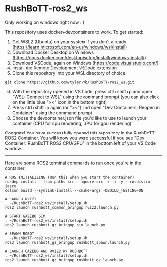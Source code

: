 # RushBoTT-ros2_ws

Only working on windows right now :'(

This repository uses docker+devcontainers to work. To get started:
1) Get WSL2 (Ubuntu) on your system if you don't already (https://learn.microsoft.com/en-us/windows/wsl/install)
2) Download Docker Desktop on Windows (https://docs.docker.com/desktop/setup/install/windows-install/)
3) Download VSCode, again on Windows (https://code.visualstudio.com/)
4) Install the Remote Development VSCode extension
5) Clone this repository into your WSL directory of choice.
```
git clone https://github.com/tyler-vb/RushBoTT-ros2_ws.git
```
6) With the repository opened in VS Code, press ctrl+shift+p and open "WSL: Connect to WSL" using the command prompt (you can also click on the little blue "><" icon in the bottom right)
7) Press ctrl+shift+p again (or "><") and open "Dev Containers: Reopen in Container" using the command prompt
8) Choose the devcontainer.json file you'd like to use to launch your container (CPU for cpu rendering, GPU for gpu rendering)

Congrats! You have successfully opened this repository in the RushBoTT ROS2 Container.
You will know you were successful if you see "Dev Container: RushBoTT ROS2 CPU/GPU" in the bottom left of your VS Code window.

-----

Here are some ROS2 terminal commands to run once you're in the container:

```
# ROS INITIALIZING (Run this when you start the container)
rosdep install --from-paths src --ignore-src -r -i -y --rosdistro jazzy
colcon build --symlink-install --cmake-args -DBUILD_TESTING=ON

# LAUNCH RVIZ2
. ~/RushBoTT-ros2_ws/install/setup.sh
ros2 launch rushbott_common_bringup rviz2.launch.py

# START GAZEBO SIM
. ~/RushBoTT-ros2_ws/install/setup.sh
ros2 launch rushbott_gz_bringup sim.launch.py

# SPAWN ROBOT
. ~/RushBoTT-ros2_ws/install/setup.sh
ros2 launch rushbott_gz_bringup rushbott_spawn.launch.py

# LAUNCH GAZEBO AND RVIZ2 W/ RUSHBOTT
. ~/RushBoTT-ros2_ws/install/setup.sh
ros2 launch rushbott_gz_bringup rushbott_gz.launch.py
```